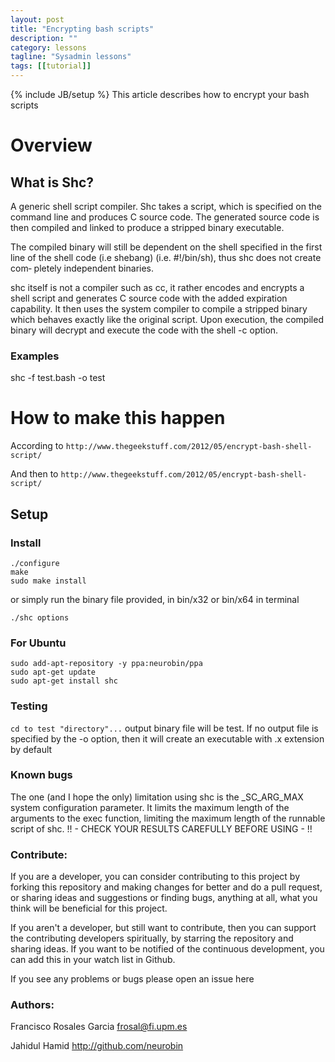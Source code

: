 ```yaml
---
layout: post
title: "Encrypting bash scripts"
description: ""
category: lessons
tagline: "Sysadmin lessons"
tags: [[tutorial]]
---
```

{% include JB/setup %}
This article describes how to encrypt your bash scripts

# Overview

## What is Shc?

A generic shell script compiler. Shc takes a script, which is specified on the command line and produces C source code. The generated source code is then compiled and linked to produce a stripped binary executable.

The compiled binary will still be dependent on the shell specified in the first line of the shell code (i.e shebang) (i.e. #!/bin/sh), thus shc does not create com‐ pletely independent binaries.

shc itself is not a compiler such as cc, it rather encodes and encrypts a shell script and generates C source code with the added expiration capability. It then uses the system compiler to compile a stripped binary which behaves exactly like the original script. Upon execution, the compiled binary will decrypt and execute the code with the shell -c option.

### Examples

shc -f test.bash -o test

# How to make this happen

According to
`http://www.thegeekstuff.com/2012/05/encrypt-bash-shell-script/`

And then to
`http://www.thegeekstuff.com/2012/05/encrypt-bash-shell-script/`


## Setup

### Install
```
./configure
make
sudo make install
```

or simply run the binary file provided, in bin/x32 or bin/x64 in terminal
```
./shc options
```

### For Ubuntu
```
sudo add-apt-repository -y ppa:neurobin/ppa
sudo apt-get update
sudo apt-get install shc
```

### Testing
`cd to test "directory"...`
output binary file will be test. If no output file is specified by the -o option, then it will create an executable with .x extension by default

### Known bugs
The one (and I hope the only) limitation using shc is the _SC_ARG_MAX system configuration parameter. It limits the maximum length of the arguments to the exec function, limiting the maximum length of the runnable script of shc. !! - CHECK YOUR RESULTS CAREFULLY BEFORE USING - !!

### Contribute:
If you are a developer, you can consider contributing to this project by forking this repository and making changes for better and do a pull request, or sharing ideas and suggestions or finding bugs, anything at all, what you think will be beneficial for this project.

If you aren't a developer, but still want to contribute, then you can support the contributing developers spiritually, by starring the repository and sharing ideas. If you want to be notified of the continuous development, you can add this in your watch list in Github.

If you see any problems or bugs please open an issue here

### Authors:
Francisco Rosales Garcia
<a href="frosal@fi.upm.es">frosal@fi.upm.es</a>

Jahidul Hamid
<a href="http://github.com/neurobin">http://github.com/neurobin</a>



